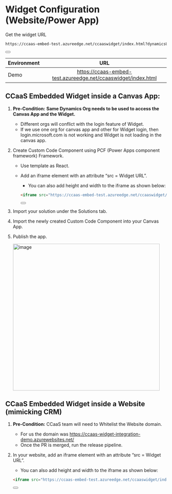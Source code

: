 # Widget Configuration (Website/Power App) 

Get the widget URL

```html
https://ccaas-embed-test.azureedge.net/ccaaswidget/index.html?dynamicsUrl=https://msdynccaasdemo.crm.dynamics.com/

```
<button onclick="copyToClipboard('#canvas-app-code')"></button>

|  Environment        | URL       |
| ------------- |:-------------:| 
|  Demo     | https://ccaas-embed-test.azureedge.net/ccaaswidget/index.html |

## CCaaS Embedded Widget inside a Canvas App: 

1) **Pre-Condition:** **Same Dynamics Org needs to be used to access the Canvas App and the Widget.**  
   - Different orgs will conflict with the login feature of Widget.
   - If we use one org for canvas app and other for Widget login, then login.microsoft.com is not working and Widget is not loading in the canvas app.
  
3) Create Custom Code Component using PCF (Power Apps component framework) Framework. 
   - Use template as React.  
   - Add an iframe element with an attribute “src = Widget URL”.
      - You can also add height and width to the iframe as shown below:
        
      ```html
      <iframe src="https://ccaas-embed-test.azureedge.net/ccaaswidget/index.html?dynamicsUrl=https://msdynccaasdemo.crm.dynamics.com/" height="700" width="500"></iframe>
      ```
      <button onclick="copyToClipboard('#canvas-app-code')"></button>

4) Import your solution under the Solutions tab. 

5) Import the newly created Custom Code Component into your Canvas App. 

6) Publish the app.
   
   <img width="458" alt="image" src="https://github.com/awesome-sigma-team/demo-website0integration/assets/122857590/32ae4a77-a26d-44d0-92b7-ec828cc54e98">


## CCaaS Embedded Widget inside a Website (mimicking CRM) 

1) **Pre-Condition:** CCaaS team will need to Whitelist the Website domain. 
   - For us the domain was https://ccaas-widget-integration-demo.azurewebsites.net/
   - Once the PR is merged, run the release pipeline.

2) In your website, add an iframe element with an attribute “src = Widget URL”.
   - You can also add height and width to the iframe as shown below:
     
   ```html
   <iframe src="https://ccaas-embed-test.azureedge.net/ccaaswidget/index.html?dynamicsUrl=https://msdynccaasdemo.crm.dynamics.com/" height="700" width="500"></iframe>
   ```
   <button onclick="copyToClipboard('#website-code')"></button>














<script>
function copyToClipboard(selector) {
    var copyText = document.querySelector(selector);
    var textArea = document.createElement('textarea');
    textArea.textContent = copyText.textContent;
    document.body.appendChild(textArea);
    textArea.select();
    document.execCommand('copy');
    document.body.removeChild(textArea);
    alert('Code copied to clipboard!');
}
</script>
